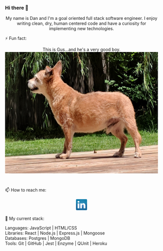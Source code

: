 ### Hi there 👋
<p align="center">My name is Dan and I'm a goal oriented full stack software engineer. I enjoy writing clean, dry, human centered code and have a curiosity for implementing new technologies.<br>
</p> 

⚡ Fun fact: <p align= "center">
  This is Gus...and he's a very good boy.<br> 
 <img align= "center" height="400" width="600" alt="Gus the dog" src = "https://github.com/dbennin125/dbennin125/blob/master/Gus.jpg"></p><br>

📫 How to reach me: 
<p align= "center">
  <a href = "https://www.linkedin.com/in/dan-bennington-4070451a5/"><img src = "https://github.com/dbennin125/dbennin125/blob/master/solidLinkedIn.png"></a>
</p>

🔭 My current stack:
<p align="left">
Languages: JavaScript | HTML/CSS<br>
Libraries: React | Node.js | Express.js | Mongoose<br>
Databases: Postgres | MongoDB<br>
Tools: Git | GitHub | Jest | Enzyme | QUnit | Heroku<br>
</p>

<!--
**dbennin125/dbennin125** is a ✨ _special_ ✨ repository because its `README.md` (this file) appears on your GitHub profile.

Here are some ideas to get you started:

- 🔭 I’m currently working on ...
- 🌱 I’m currently learning ...
- 👯 I’m looking to collaborate on ...
- 🤔 I’m looking for help with ...
- 💬 Ask me about ...
- 😄 Pronouns: ...
-->
